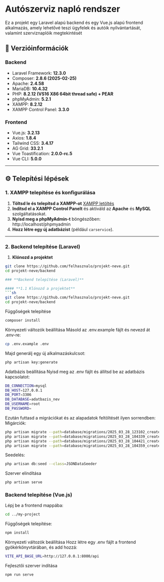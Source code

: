# Autószerviz napló rendszer

Ez a projekt egy Laravel alapú backend és egy Vue.js alapú frontend alkalmazás, amely lehetővé teszi ügyfelek és autóik nyilvántartását, valamint szerviznaplóik megtekintését

## 📌 Verzióinformációk

### **Backend**
- Laravel Framework: **12.3.0**
- Composer: **2.8.6 (2025-02-25)**
- Apache: **2.4.58**
- MariaDB: **10.4.32**
- PHP: **8.2.12 (VS16 X86 64bit thread safe) + PEAR**
- phpMyAdmin: **5.2.1**
- XAMPP: **8.2.12**
- XAMPP Control Panel: **3.3.0**

### **Frontend**
- Vue.js: **3.2.13**
- Axios: **1.8.4**
- Tailwind CSS: **3.4.17**
- AG Grid: **33.2.1**
- Vue Toastification: **2.0.0-rc.5**
- Vue CLI: **5.0.0**

---

## ⚙️ **Telepítési lépések**

### 1. XAMPP telepítése és konfigurálása

1. **Töltsd le és telepítsd a XAMPP-ot** [XAMPP letöltés](https://www.apachefriends.org/index.html)
2. **Indítsd el a XAMPP Control Panelt** és aktiváld az **Apache** és **MySQL** szolgáltatásokat.
3. **Nyisd meg a phpMyAdmin-t** böngészőben:  http://localhost/phpmyadmin
4. **Hozz létre egy új adatbázist** (például `carservice`).

---

### 2. Backend telepítése (Laravel)

1. **Klónozd a projektet**  
```sh
git clone https://github.com/felhasznalo/projekt-neve.git
cd projekt-neve/backend

### **Backend telepítése (Laravel)**

#### **1.1 Klónozd a projektet**
```sh
git clone https://github.com/felhasznalo/projekt-neve.git
cd projekt-neve/backend
```
Függőségek telepítése
```sh
composer install
```
Környezeti változók beállítása
Másold az .env.example fájlt és nevezd át .env-re:
```sh
cp .env.example .env
```
Majd generálj egy új alkalmazáskulcsot:
```sh
php artisan key:generate
```
Adatbázis beállítása
Nyisd meg az .env fájlt és állítsd be az adatbázis kapcsolatot:
```sh
DB_CONNECTION=mysql
DB_HOST=127.0.0.1
DB_PORT=3306
DB_DATABASE=adatbazis_nev
DB_USERNAME=root
DB_PASSWORD=
```

Ezután futtasd a migrációkat és az alapadatok feltöltését ilyen sorrendben:
Migárciók:
```sh
php artisan migrate --path=database/migrations/2025_03_28_123102_create_sessions_table.php
php artisan migrate --path=database/migrations/2025_03_28_104339_create_clients_table.php
php artisan migrate --path=database/migrations/2025_03_28_104421_create_cars_table.php
php artisan migrate --path=database/migrations/2025_03_28_104359_create_services_table.php
```

Seedelés:
```sh
php artisan db:seed --class=JSONDataSeeder 
```
Szerver elindítása
```sh
php artisan serve
```
### **Backend telepítése (Vue.js)**

Lépj be a frontend mappába:
```sh
cd ../my-project
```
Függőségek telepítése:
```sh
npm install
```
Környezeti változók beállítása
Hozz létre egy .env fájlt a frontend gyökérkönyvtárában, és add hozzá:
```sh
VITE_API_BASE_URL=http://127.0.0.1:8000/api
```

Fejlesztői szerver indítása
```sh
npm run serve
```








